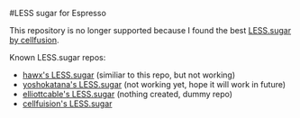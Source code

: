#LESS sugar for Espresso

This repository is no longer supported because I found the best [LESS.sugar by cellfusion](https://github.com/cellfusion/LESS.sugar).

Known LESS.sugar repos:

- [hawx's LESS.sugar](https://github.com/hawx/LESS.sugar) (similiar to this repo, but not working)
- [yoshokatana's LESS.sugar](https://github.com/yoshokatana/LESS.sugar) (not working yet, hope it will work in future)
- [elliottcable's LESS.sugar](https://github.com/elliottcable/LESS.sugar) (nothing created, dummy repo)
- [cellfuision's LESS.sugar](https://github.com/cellfusion/LESS.sugar)